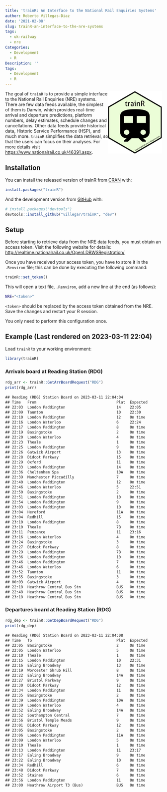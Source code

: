 ```yaml
---
title: 'trainR: An Interface to the National Rail Enquiries Systems'
author: Roberto Villegas-Diaz
date: '2021-02-08'
slug: trainR-an-interface-to-the-nre-systems
tags:
  - uk-railway
  - nre
Categories:
  - Development
  - R
Description: ''
Tags:
  - Development
  - R
---
```


<img src="https://raw.githubusercontent.com/villegar/trainR/main/inst/images/logo.png" alt="logo" align="right" height=200px/>

The goal of `trainR` is to provide a simple interface to the 
National Rail Enquiries (NRE) systems. There are few data feeds 
available, the simplest of them is Darwin, which provides real-time 
arrival and departure predictions, platform numbers, delay estimates, 
schedule changes and cancellations. Other data feeds provide historical 
data, Historic Service Performance (HSP), and much more. `trainR` 
simplifies the data retrieval, so that the users can focus on their 
analyses. For more details visit 
https://www.nationalrail.co.uk/46391.aspx.

## Installation

You can install the released version of trainR from [CRAN](https://CRAN.R-project.org) with:

``` r
install.packages("trainR")
```

And the development version from [GitHub](https://github.com/) with:

``` r
# install.packages("devtools")
devtools::install_github("villegar/trainR", "dev")
```

## Setup
Before starting to retrieve data from the NRE data feeds, you must obtain an access token. 
Visit the following website for details: http://realtime.nationalrail.co.uk/OpenLDBWSRegistration/

Once you have received your access token, you have to store it in the `.Renviron` file; this can be 
done by executing the following command:


```r
trainR::set_token()
```

This will open a text file, `.Renviron`, add a new line at the end (as follows):

```bash
NRE="<token>"
```

`<token>` should be replaced by the access token obtained from the NRE. Save the changes and restart 
your R session.

You only need to perform this configuration once.

## Example (Last rendered on 2023-03-11 22:04)

Load `trainR` to your working environment:

```r
library(trainR)
```

### Arrivals board at Reading Station (RDG)


```r
rdg_arr <- trainR::GetArrBoardRequest("RDG")
print(rdg_arr)
```

```
## Reading (RDG) Station Board on 2023-03-11 22:04:04
## Time   From                                    Plat  Expected
## 22:03  London Paddington                       14    22:05
## 22:09  Taunton                                 10    22:30
## 22:10  London Paddington                       12    On time
## 22:16  London Waterloo                         6     22:24
## 22:17  London Paddington                       8     On time
## 22:19  Basingstoke                             2     On time
## 22:20  London Waterloo                         4     On time
## 22:23  Theale                                  1     On time
## 22:25  London Paddington                       9     On time
## 22:26  Gatwick Airport                         13    On time
## 22:28  Didcot Parkway                          15    On time
## 22:29  Oxford                                  11    On time
## 22:33  London Paddington                       14    On time
## 22:36  Cheltenham Spa                          10A   On time
## 22:39  Manchester Piccadilly                   7     On time
## 22:40  London Paddington                       12    On time
## 22:46  London Waterloo                         5     22:51
## 22:50  Basingstoke                             2     On time
## 22:51  London Paddington                       10    On time
## 22:54  London Paddington                       9     On time
## 23:03  London Paddington                       10    On time
## 23:04  Hereford                                11A   On time
## 23:04  Redhill                                 15    On time
## 23:10  London Paddington                       8     On time
## 23:10  Theale                                  7B    On time
## 23:11  Penzance                                11    23:16
## 23:16  London Waterloo                         4     On time
## 23:24  Basingstoke                             3     On time
## 23:27  Didcot Parkway                          8     On time
## 23:29  London Paddington                       7B    On time
## 23:36  London Paddington                       10    On time
## 23:46  London Paddington                       7     On time
## 23:46  London Waterloo                         6     On time
## 23:52  Taunton                                 11    On time
## 23:55  Basingstoke                             3     On time
## 00:03  Gatwick Airport                         4     On time
## 22:18  Heathrow Central Bus Stn                BUS   On time
## 22:48  Heathrow Central Bus Stn                BUS   On time
## 23:18  Heathrow Central Bus Stn                BUS   On time
```

### Departures board at Reading Station (RDG)


```r
rdg_dep <- trainR::GetDepBoardRequest("RDG")
print(rdg_dep)
```

```
## Reading (RDG) Station Board on 2023-03-11 22:04:08
## Time   To                                      Plat  Expected
## 22:05  Basingstoke                             2     On time
## 22:05  London Waterloo                         5     On time
## 22:10  Theale                                  1     On time
## 22:15  London Paddington                       10    22:31
## 22:16  Ealing Broadway                         13    On time
## 22:19  Worcester Shrub Hill                    8     On time
## 22:22  Ealing Broadway                         14A   On time
## 22:27  Bristol Parkway                         9     On time
## 22:30  Didcot Parkway                          12    On time
## 22:34  London Paddington                       11    On time
## 22:35  Basingstoke                             2     On time
## 22:39  London Paddington                       10A   On time
## 22:39  London Waterloo                         4     On time
## 22:52  Ealing Broadway                         14A   On time
## 22:52  Southampton Central                     7     On time
## 22:56  Bristol Temple Meads                    9     On time
## 23:01  Didcot Parkway                          12    On time
## 23:05  Basingstoke                             2     On time
## 23:06  London Paddington                       11A   On time
## 23:09  London Waterloo                         5     On time
## 23:10  Theale                                  1     On time
## 23:13  London Paddington                       11    23:17
## 23:17  Ealing Broadway                         9     On time
## 23:22  Ealing Broadway                         10    On time
## 23:34  Redhill                                 6     On time
## 23:48  Didcot Parkway                          7     On time
## 23:52  Staines                                 6     On time
## 23:56  London Paddington                       11    On time
## 23:00  Heathrow Airport T3 (Bus)               BUS   On time
```
